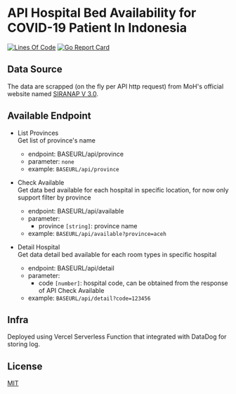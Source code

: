 # API Hospital Bed Availability for COVID-19 Patient In Indonesia

[![Lines Of Code](https://tokei.rs/b1/github/pararang/bed-covid-id-vercel-serverless-functions?category=code)](https://github.com/pararang/bed-covid-id-vercel-serverless-functions)
[![Go Report Card](https://goreportcard.com/badge/github.com/pararang/bed-covid-id-vercel-serverless-functions)](https://goreportcard.com/report/github.com/pararang/bed-covid-id-vercel-serverless-functions)

## Data Source

The data are scrapped (on the fly per API http request) from MoH's official website named [SIRANAP V 3.0](https://yankes.kemkes.go.id/app/siranap/).

## Available Endpoint  

- List Provinces  
     Get list of province's name  
  - endpoint: BASEURL/api/province
  - parameter: `none`
  - example: `BASEURL/api/province`

- Check Available  
     Get data bed available for each hospital in specific location, for now only support filter by province
  - endpoint: BASEURL/api/available
  - parameter:
    - province `[string]`: province name
  - example: `BASEURL/api/available?province=aceh`  
- Detail Hospital  
     Get data detail bed available for each room types in specific hospital
  - endpoint: BASEURL/api/detail
  - parameter:
    - code `[number]`: hospital code, can be obtained from the response of API Check Available
  - example: `BASEURL/api/detail?code=123456`

## Infra

 Deployed using Vercel Serverless Function that integrated with DataDog for storing log.
 
 ## License

[MIT](LICENSE)
